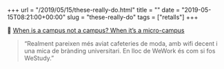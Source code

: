 +++
url = "/2019/05/15/these-really-do.html"
title = ""
date = "2019-05-15T08:21:00+00:00"
slug = "these-really-do"
tags = ["retalls"]
+++

📎 [When is a campus not a campus? When it’s a micro-campus](https://wonkhe.com/blogs/when-is-a-campus-not-a-campus-when-its-a-micro-campus/)

> “Realment pareixen més aviat cafeteries de moda, amb wifi decent i una mica de brànding universitari. En lloc de WeWork és com si fos WeStudy.”

